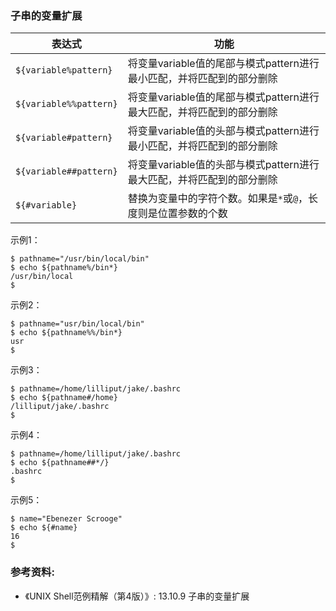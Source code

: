 ### 子串的变量扩展

| 表达式                 | 功能                                                         |
| ---------------------- | ------------------------------------------------------------ |
| `${variable%pattern}`  | 将变量variable值的尾部与模式pattern进行最小匹配，并将匹配到的部分删除 |
| `${variable%%pattern}` | 将变量variable值的尾部与模式pattern进行最大匹配，并将匹配到的部分删除 |
| `${variable#pattern}`  | 将变量variable值的头部与模式pattern进行最小匹配，并将匹配到的部分删除 |
| `${variable##pattern}` | 将变量variable值的头部与模式pattern进行最大匹配，并将匹配到的部分删除 |
| `${#variable}`         | 替换为变量中的字符个数。如果是`*`或`@`，长度则是位置参数的个数 |


示例1：

```
$ pathname="/usr/bin/local/bin"
$ echo ${pathname%/bin*}
/usr/bin/local
$
```

示例2：

```
$ pathname="usr/bin/local/bin"
$ echo ${pathname%%/bin*}
usr
$
```

示例3：

```
$ pathname=/home/lilliput/jake/.bashrc
$ echo ${pathname#/home}
/lilliput/jake/.bashrc
$
```

示例4：

```
$ pathname=/home/lilliput/jake/.bashrc
$ echo ${pathname##*/}
.bashrc
$
```

示例5：

```
$ name="Ebenezer Scrooge"
$ echo ${#name}
16
$
```

### 参考资料:
- 《UNIX Shell范例精解（第4版）》: 13.10.9 子串的变量扩展
